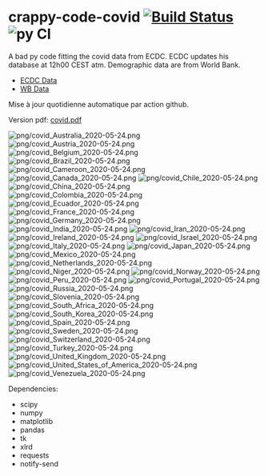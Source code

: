 # crappy-code-covid [![Build Status](https://cloud.drone.io/api/badges/a-lemonnier/crappy-code-covid/status.svg)](https://cloud.drone.io/a-lemonnier/crappy-code-covid) ![py CI](https://github.com/a-lemonnier/crappy-code-covid/workflows/py%20CI/badge.svg)
 
A bad py code fitting the covid data from ECDC. ECDC updates his database at 12h00 CEST atm. Demographic data are from World Bank.
 
- [ECDC Data](https://www.ecdc.europa.eu/en/publications-data/download-todays-data-geographic-distribution-covid-19-cases-worldwide)
- [WB Data](https://data.worldbank.org/indicator/sp.pop.totl)
 
 
Mise à jour quotidienne automatique par action github.
 
Version pdf: [covid.pdf](https://github.com/a-lemonnier/crappy-code-covid/raw/master/covid.pdf)
 
![png/covid_Australia_2020-05-24.png](png/covid_Australia_2020-05-24.png)
![png/covid_Austria_2020-05-24.png](png/covid_Austria_2020-05-24.png)
![png/covid_Belgium_2020-05-24.png](png/covid_Belgium_2020-05-24.png)
![png/covid_Brazil_2020-05-24.png](png/covid_Brazil_2020-05-24.png)
![png/covid_Cameroon_2020-05-24.png](png/covid_Cameroon_2020-05-24.png)
![png/covid_Canada_2020-05-24.png](png/covid_Canada_2020-05-24.png)
![png/covid_Chile_2020-05-24.png](png/covid_Chile_2020-05-24.png)
![png/covid_China_2020-05-24.png](png/covid_China_2020-05-24.png)
![png/covid_Colombia_2020-05-24.png](png/covid_Colombia_2020-05-24.png)
![png/covid_Ecuador_2020-05-24.png](png/covid_Ecuador_2020-05-24.png)
![png/covid_France_2020-05-24.png](png/covid_France_2020-05-24.png)
![png/covid_Germany_2020-05-24.png](png/covid_Germany_2020-05-24.png)
![png/covid_India_2020-05-24.png](png/covid_India_2020-05-24.png)
![png/covid_Iran_2020-05-24.png](png/covid_Iran_2020-05-24.png)
![png/covid_Ireland_2020-05-24.png](png/covid_Ireland_2020-05-24.png)
![png/covid_Israel_2020-05-24.png](png/covid_Israel_2020-05-24.png)
![png/covid_Italy_2020-05-24.png](png/covid_Italy_2020-05-24.png)
![png/covid_Japan_2020-05-24.png](png/covid_Japan_2020-05-24.png)
![png/covid_Mexico_2020-05-24.png](png/covid_Mexico_2020-05-24.png)
![png/covid_Netherlands_2020-05-24.png](png/covid_Netherlands_2020-05-24.png)
![png/covid_Niger_2020-05-24.png](png/covid_Niger_2020-05-24.png)
![png/covid_Norway_2020-05-24.png](png/covid_Norway_2020-05-24.png)
![png/covid_Peru_2020-05-24.png](png/covid_Peru_2020-05-24.png)
![png/covid_Portugal_2020-05-24.png](png/covid_Portugal_2020-05-24.png)
![png/covid_Russia_2020-05-24.png](png/covid_Russia_2020-05-24.png)
![png/covid_Slovenia_2020-05-24.png](png/covid_Slovenia_2020-05-24.png)
![png/covid_South_Africa_2020-05-24.png](png/covid_South_Africa_2020-05-24.png)
![png/covid_South_Korea_2020-05-24.png](png/covid_South_Korea_2020-05-24.png)
![png/covid_Spain_2020-05-24.png](png/covid_Spain_2020-05-24.png)
![png/covid_Sweden_2020-05-24.png](png/covid_Sweden_2020-05-24.png)
![png/covid_Switzerland_2020-05-24.png](png/covid_Switzerland_2020-05-24.png)
![png/covid_Turkey_2020-05-24.png](png/covid_Turkey_2020-05-24.png)
![png/covid_United_Kingdom_2020-05-24.png](png/covid_United_Kingdom_2020-05-24.png)
![png/covid_United_States_of_America_2020-05-24.png](png/covid_United_States_of_America_2020-05-24.png)
![png/covid_Venezuela_2020-05-24.png](png/covid_Venezuela_2020-05-24.png)
 
Dependencies:
- scipy
- numpy
- matplotlib
- pandas
- tk
- xlrd
- requests
- notify-send
